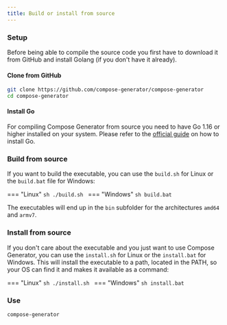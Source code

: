 ```yaml
---
title: Build or install from source
---
```


### Setup
Before being able to compile the source code you first have to download it from GitHub and install Golang (if you don't have it already).

#### Clone from GitHub
```sh
git clone https://github.com/compose-generator/compose-generator
cd compose-generator
```

#### Install Go
For compiling Compose Generator from source you need to have Go 1.16 or higher installed on your system. Please refer to the [official guide](https://golang.org/doc/install) on how to install Go.

### Build from source
If you want to build the executable, you can use the `build.sh` for Linux or the `build.bat` file for Windows:

=== "Linux"
    ```sh
    ./build.sh
    ```
=== "Windows"
    ```sh
    build.bat
    ```

The executables will end up in the `bin` subfolder for the architectures `amd64` and `armv7`.

### Install from source
If you don't care about the executable and you just want to use Compose Generator, you can use the `install.sh` for Linux or the `install.bat` for Windows. This will install the executable to a path, located in the PATH, so your OS can find it and makes it available as a command:

=== "Linux"
    ```sh
    ./install.sh
    ```
=== "Windows"
    ```sh
    install.bat
    ```

### Use
```sh
compose-generator
```